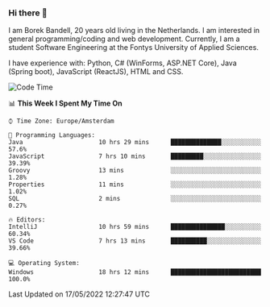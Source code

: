 ### Hi there 👋

I am Borek Bandell, 20 years old living in the Netherlands. I am interested in general programming/coding and web development. Currently, I am a student Software Engineering at the Fontys University of Applied Sciences.

I have experience with: Python, C# (WinForms, ASP.NET Core), Java (Spring boot), JavaScript (ReactJS), HTML and CSS.

<!--START_SECTION:waka-->
![Code Time](http://img.shields.io/badge/Code%20Time-135%20hrs%2044%20mins-blue)

📊 **This Week I Spent My Time On** 

```text
⌚︎ Time Zone: Europe/Amsterdam

💬 Programming Languages: 
Java                     10 hrs 29 mins      ██████████████░░░░░░░░░░░   57.6% 
JavaScript               7 hrs 10 mins       █████████░░░░░░░░░░░░░░░░   39.39% 
Groovy                   13 mins             ░░░░░░░░░░░░░░░░░░░░░░░░░   1.28% 
Properties               11 mins             ░░░░░░░░░░░░░░░░░░░░░░░░░   1.02% 
SQL                      2 mins              ░░░░░░░░░░░░░░░░░░░░░░░░░   0.27%

🔥 Editors: 
IntelliJ                 10 hrs 59 mins      ███████████████░░░░░░░░░░   60.34% 
VS Code                  7 hrs 13 mins       ██████████░░░░░░░░░░░░░░░   39.66%

💻 Operating System: 
Windows                  18 hrs 12 mins      █████████████████████████   100.0%

```


 Last Updated on 17/05/2022 12:27:47 UTC
<!--END_SECTION:waka-->

<!--**tcBorek2002/tcBorek2002** is a ✨ _special_ ✨ repository because its `README.md` (this file) appears on your GitHub profile.

Here are some ideas to get you started:

- 🔭 I’m currently working on ...
- 🌱 I’m currently learning ...
- 👯 I’m looking to collaborate on ...
- 🤔 I’m looking for help with ...
- 💬 Ask me about ...
- 📫 How to reach me: ...
- 😄 Pronouns: ...
- ⚡ Fun fact: ...
-->
